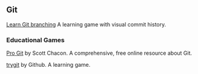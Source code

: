 ## Git

[Learn Git branching](http://pcottle.github.io/learnGitBranching/) A learning game with visual commit history.

### Educational Games

[Pro Git](http://git-scm.com/book) by Scott Chacon. A comprehensive, free online resource about Git.

[trygit](https://try.github.io/levels/1/challenges/1) by Github. A learning game.

